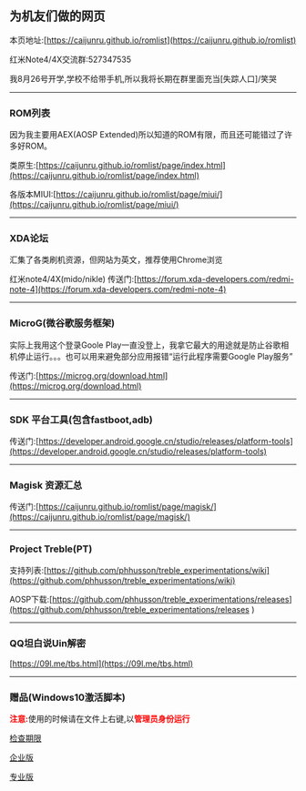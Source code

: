 ## 为机友们做的网页

本页地址:[https://caijunru.github.io/romlist](https://caijunru.github.io/romlist)

红米Note4/4X交流群:527347535

我8月26号开学,学校不给带手机,所以我将长期在群里面充当[失踪人口]/笑哭

<hr>

### ROM列表 

因为我主要用AEX(AOSP Extended)所以知道的ROM有限，而且还可能错过了许多好ROM。

类原生:[https://caijunru.github.io/romlist/page/index.html](https://caijunru.github.io/romlist/page/index.html)

各版本MIUI:[https://caijunru.github.io/romlist/page/miui/](https://caijunru.github.io/romlist/page/miui/)

<hr>

### XDA论坛

汇集了各类刷机资源，但网站为英文，推荐使用Chrome浏览

红米note4/4X(mido/nikle) 传送门:[https://forum.xda-developers.com/redmi-note-4](https://forum.xda-developers.com/redmi-note-4)

<hr>

### MicroG(微谷歌服务框架)

实际上我用这个登录Goole Play一直没登上，我拿它最大的用途就是防止谷歌相机停止运行。。。也可以用来避免部分应用报错“运行此程序需要Google Play服务”

传送门:[https://microg.org/download.html](https://microg.org/download.html)

<hr>

### SDK 平台工具(包含fastboot,adb)

传送门:[https://developer.android.google.cn/studio/releases/platform-tools](https://developer.android.google.cn/studio/releases/platform-tools)

<hr>

### Magisk 资源汇总

传送门:[https://caijunru.github.io/romlist/page/magisk/](https://caijunru.github.io/romlist/page/magisk/)

<hr>

### Project Treble(PT)

支持列表:[https://github.com/phhusson/treble_experimentations/wiki](https://github.com/phhusson/treble_experimentations/wiki)

AOSP下载:[https://github.com/phhusson/treble_experimentations/releases](https://github.com/phhusson/treble_experimentations/releases
)

<hr>

### QQ坦白说Uin解密

[https://09l.me/tbs.html](https://09l.me/tbs.html)

<hr>

### 赠品(Windows10激活脚本)

<b style="color:red">注意:</b>使用的时候请在文件上右键,以<b style="color:red">管理员身份运行</b>

[检查期限](https://caijunru.github.io/romlist/src/check.bat)

[企业版](https://caijunru.github.io/romlist/src/企业版.bat)

[专业版](https://caijunru.github.io/romlist/src/专业版.bat)

